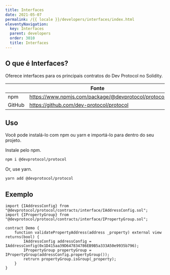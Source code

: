 ```yaml
---
title: Interfaces
date: 2021-05-07
permalink: /{{ locale }}/developers/interfaces/index.html
eleventyNavigation:
  key: Interfaces
  parent: developers
  order: 3010
  title: Interfaces
---
```


## O que é Interfaces?

Oferece interfaces para os principais contratos do Dev Protocol no Solidity.

|        | Fonte                                               |
| ------ | --------------------------------------------------- |
| npm    | https://www.npmjs.com/package/@devprotocol/protocol |
| GitHub | https://github.com/dev-protocol/protocol            |

## Uso

Você pode instalá-lo com npm ou yarn e importá-lo para dentro do seu projeto.

Instale pelo npm.

```bash
npm i @devprotocol/protocol
```

Or, use yarn.

```bash
yarn add @devprotocol/protocol
```

## Exemplo

```solidity
import {IAddressConfig} from "@devprotocol/protocol/contracts/interface/IAddressConfig.sol";
import {IPropertyGroup} from "@devprotocol/protocol/contracts/interface/IPropertyGroup.sol";

contract Demo {
	function validatePropertyAddress(address _property) external view returns(bool) {
		IAddressConfig addressConfig = IAddressConfig(0x1D415aa39D647834786EB9B5a333A50e9935b796);
		IPropertyGroup propertyGroup = IPropertyGroup(addressConfig.propertyGroup());
		retrurn propertyGroup.isGroup(_property);
	}
}
```
